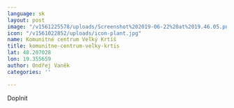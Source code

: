 ```yaml
---
language: sk
layout: post
image: "/v1561225578/uploads/Screenshot%202019-06-22%20at%2019.46.05.png"
icon: "/v1561022852/uploads/icon-plant.jpg"
name: Komunitné centrum Veľký Krtíš
title: komunitne-centrum-velky-krtis
lat: 48.207028
lon: 19.355659
author: Ondřej Vaněk
categories: ''

---
```

Doplnit